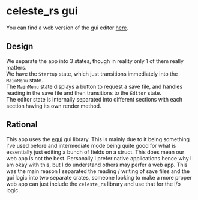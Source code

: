 # celeste_rs gui
You can find a web version of the gui editor [here](https://maddymakesgames.github.io/celeste_rs/).<br>

## Design
We separate the app into 3 states, though in reality only 1 of them really matters.<br>
We have the `Startup` state, which just transitions immediately into the `MainMenu` state.<br>
The `MainMenu` state displays a button to request a save file, and handles reading in the save file and then transitions to the `Editor` state.<br>
The editor state is internally separated into different sections with each section having its own render method.
## Rational
This app uses the [egui]() gui library. This is mainly due to it being something I've used before and intermediate mode being quite good for what is essentially just editing a bunch of fields on a struct. This does mean our web app is not the best. Personally I prefer native applications hence why I am okay with this, but I do understand others may perfer a web app. This was the main reason I separated the reading / writing of save files and the gui logic into two separate crates, someone looking to make a more proper web app can just include the `celeste_rs` library and use that for the i/o logic.